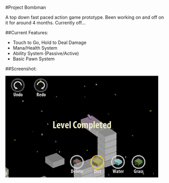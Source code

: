 #Project Bombman

A top down fast paced action game prototype. Been working on and off on it for around 4 months. Currently off...

##Current Features:

- Touch to Go, Hold to Deal Damage
- Mana/Health System
- Ability System (Passive/Active)
- Basic Pawn System

##Screenshot:

![Screenshot](https://github.com/Lizdo/Project-Isometric/blob/master/Screenshot/Screenshot.png?raw=true)

